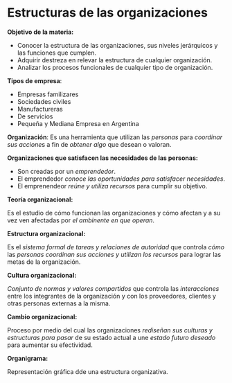 # Estructuras de las organizaciones

**Objetivo de la materia:**

- Conocer la estructura de las organizaciones, sus niveles jerárquicos y las funciones que cumplen. 
- Adquirir destreza en relevar la estructura de cualquier organización. 
- Analizar los procesos funcionales de cualquier tipo de organización. 

**Tipos de empresa**: 
- Empresas familizares
- Sociedades civiles
- Manufactureras
- De servicios
- Pequeña y Mediana Empresa en Argentina

**Organización**:
Es una herramienta que utilizan las *personas* para *coordinar sus accione*s a fin de *obtener algo* que desean o valoran. 


**Organizaciones que satisfacen las necesidades de las personas:**

- Son creadas por un *emprendedor*. 
- El emprendedor *conoce las oportunidades para satisfacer necesidades*. 
- El emprenendeor *reúne y utiliza recursos* para cumplir su objetivo. 

**Teoría organizacional:**

Es el estudio de cómo funcionan las organizaciones y cómo afectan y a su vez ven afectadas por *el ambinente en que operan*. 

**Estructura organizacional:**

Es el *sistema formal de tareas y relaciones de autoridad* que controla *cómo* las *personas coordinan sus acciones y utilizan los recursos* para lograr las metas de la organización. 

**Cultura organizacional:**

*Conjunto de normas y valores compartidos* que controla las *interacciones* entre los integrantes de la organización y con los proveedores, clientes y otras personas externas a la misma. 

**Cambio organizacional:**

Proceso por medio del cual las organizaciones *rediseñan sus culturas y estructuras* *para pasar* de su estado actual a une *estado futuro deseado* para aumentar su efectividad. 

**Organigrama:**

Representación gráfica dde una estructura organizativa. 


